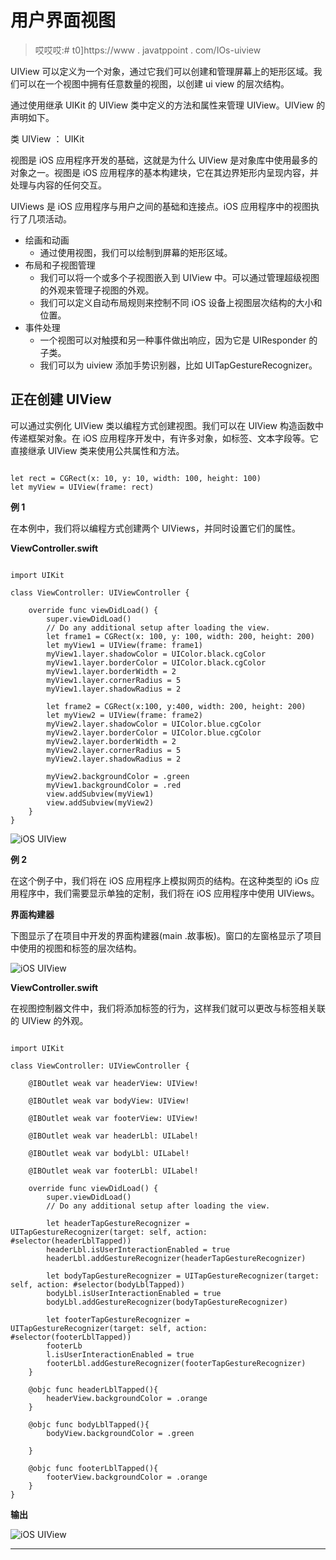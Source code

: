 # 用户界面视图

> 哎哎哎:# t0]https://www . javatppoint . com/IOs-uiview

UIView 可以定义为一个对象，通过它我们可以创建和管理屏幕上的矩形区域。我们可以在一个视图中拥有任意数量的视图，以创建 ui view 的层次结构。

通过使用继承 UIKit 的 UIView 类中定义的方法和属性来管理 UIView。UIView 的声明如下。

类 UIView ： UIKit

视图是 iOS 应用程序开发的基础，这就是为什么 UIView 是对象库中使用最多的对象之一。视图是 iOS 应用程序的基本构建块，它在其边界矩形内呈现内容，并处理与内容的任何交互。

UIViews 是 iOS 应用程序与用户之间的基础和连接点。iOS 应用程序中的视图执行了几项活动。

*   绘画和动画
    *   通过使用视图，我们可以绘制到屏幕的矩形区域。
*   布局和子视图管理
    *   我们可以将一个或多个子视图嵌入到 UIView 中。可以通过管理超级视图的外观来管理子视图的外观。
    *   我们可以定义自动布局规则来控制不同 iOS 设备上视图层次结构的大小和位置。
*   事件处理
    *   一个视图可以对触摸和另一种事件做出响应，因为它是 UIResponder 的子类。
    *   我们可以为 uiview 添加手势识别器，比如 UITapGestureRecognizer。

## 正在创建 UIView

可以通过实例化 UIView 类以编程方式创建视图。我们可以在 UIView 构造函数中传递框架对象。在 iOS 应用程序开发中，有许多对象，如标签、文本字段等。它直接继承 UIView 类来使用公共属性和方法。

```

let rect = CGRect(x: 10, y: 10, width: 100, height: 100)
let myView = UIView(frame: rect)

```

**例 1**

在本例中，我们将以编程方式创建两个 UIViews，并同时设置它们的属性。

**ViewController.swift**

```

import UIKit

class ViewController: UIViewController {

    override func viewDidLoad() {
        super.viewDidLoad()
        // Do any additional setup after loading the view.
        let frame1 = CGRect(x: 100, y: 100, width: 200, height: 200)
        let myView1 = UIView(frame: frame1)
        myView1.layer.shadowColor = UIColor.black.cgColor
        myView1.layer.borderColor = UIColor.black.cgColor
        myView1.layer.borderWidth = 2
        myView1.layer.cornerRadius = 5
        myView1.layer.shadowRadius = 2

        let frame2 = CGRect(x:100, y:400, width: 200, height: 200)
        let myView2 = UIView(frame: frame2)
        myView2.layer.shadowColor = UIColor.blue.cgColor
        myView2.layer.borderColor = UIColor.blue.cgColor
        myView2.layer.borderWidth = 2
        myView2.layer.cornerRadius = 5
        myView2.layer.shadowRadius = 2

        myView2.backgroundColor = .green
        myView1.backgroundColor = .red
        view.addSubview(myView1)
        view.addSubview(myView2)
    }
}

```

![iOS UIView](img/19ad10c366d59bdbcda879b665467f0d.png)

**例 2**

在这个例子中，我们将在 iOS 应用程序上模拟网页的结构。在这种类型的 iOs 应用程序中，我们需要显示单独的定制，我们将在 iOS 应用程序中使用 UIViews。

**界面构建器**

下图显示了在项目中开发的界面构建器(main .故事板)。窗口的左窗格显示了项目中使用的视图和标签的层次结构。

![iOS UIView](img/359c1af75aad94a30e9e957bff45f0b6.png)

**ViewController.swift**

在视图控制器文件中，我们将添加标签的行为，这样我们就可以更改与标签相关联的 UIView 的外观。

```

import UIKit

class ViewController: UIViewController {

    @IBOutlet weak var headerView: UIView!

    @IBOutlet weak var bodyView: UIView!

    @IBOutlet weak var footerView: UIView!

    @IBOutlet weak var headerLbl: UILabel!

    @IBOutlet weak var bodyLbl: UILabel!

    @IBOutlet weak var footerLbl: UILabel!

    override func viewDidLoad() {
        super.viewDidLoad()
        // Do any additional setup after loading the view.

        let headerTapGestureRecognizer = UITapGestureRecognizer(target: self, action: #selector(headerLblTapped))
        headerLbl.isUserInteractionEnabled = true
        headerLbl.addGestureRecognizer(headerTapGestureRecognizer)

        let bodyTapGestureRecognizer = UITapGestureRecognizer(target: self, action: #selector(bodyLblTapped))
        bodyLbl.isUserInteractionEnabled = true
        bodyLbl.addGestureRecognizer(bodyTapGestureRecognizer)

        let footerTapGestureRecognizer = UITapGestureRecognizer(target: self, action: #selector(footerLblTapped))
        footerLb
		l.isUserInteractionEnabled = true
        footerLbl.addGestureRecognizer(footerTapGestureRecognizer)
    }

    @objc func headerLblTapped(){
        headerView.backgroundColor = .orange
    }

    @objc func bodyLblTapped(){
        bodyView.backgroundColor = .green

    }

    @objc func footerLblTapped(){
        footerView.backgroundColor = .orange
    }
}

```

**输出**

![iOS UIView](img/98bae6a83b0417af42821f7c225079af.png)

* * *